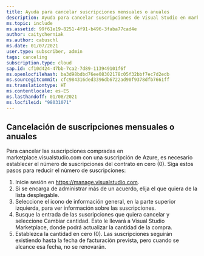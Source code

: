 ```yaml
---
title: Ayuda para cancelar suscripciones mensuales o anuales
description: Ayuda para cancelar suscripciones de Visual Studio en marketplace.visualstudio.com
ms.topic: include
ms.assetid: 99f61e19-8251-4f91-b496-3faba77cad4e
author: caitycherniak
ms.author: cabuschl
ms.date: 01/07/2021
user.type: subscriber, admin
tags: canceling
subscription.type: cloud
sap.id: cf10d424-47bb-7ca2-7d89-113949101f6f
ms.openlocfilehash: ba3d98bdbd76ee08302178c05f32bbf7ec7d2edb
ms.sourcegitcommit: cfc984316ded3396db6722ad90f9378dfb7661ff
ms.translationtype: HT
ms.contentlocale: es-ES
ms.lasthandoff: 01/08/2021
ms.locfileid: "98031071"
---
```

## <a name="canceling-monthly-and-annual-subscriptions"></a>Cancelación de suscripciones mensuales o anuales

Para cancelar las suscripciones compradas en marketplace.visualstudio.com con una suscripción de Azure, es necesario establecer el número de suscripciones del contrato en cero (0). Siga estos pasos para reducir el número de suscripciones: 

1. Inicie sesión en https://manage.visualstudio.com.
2. Si se encarga de administrar más de un acuerdo, elija el que quiera de la lista desplegable. 
3. Seleccione el icono de información general, en la parte superior izquierda, para ver información sobre las suscripciones. 
4. Busque la entrada de las suscripciones que quiera cancelar y seleccione Cambiar cantidad. Esto le llevará a Visual Studio Marketplace, donde podrá actualizar la cantidad de la compra.  
5. Establezca la cantidad en cero (0). Las suscripciones seguirán existiendo hasta la fecha de facturación prevista, pero cuando se alcance esa fecha, no se renovarán.